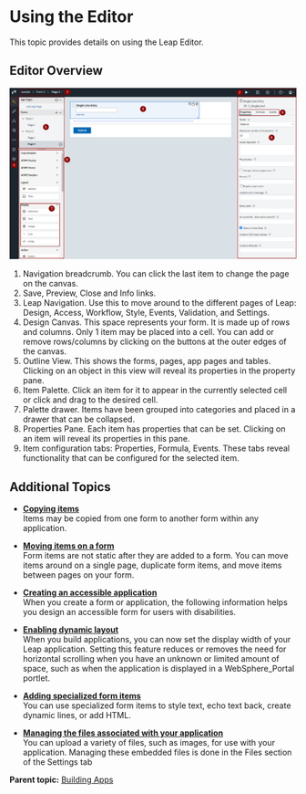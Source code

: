 # Using the Editor

This topic provides details on using the Leap Editor.

## Editor Overview

![Picture of the Leap design space](graphics/design_panes.png)

1. Navigation breadcrumb. You can click the last item to change the page on the canvas.
2. Save, Preview, Close and Info links.
3. Leap Navigation. Use this to move around to the different pages of Leap: Design, Access, Workflow, Style, Events, Validation, and Settings.
4. Design Canvas.  This space represents your form.  It is made up of rows and columns.  Only 1 item may be placed into a cell.  You can add or remove rows/columns by clicking on the buttons at the outer edges of the canvas.
5. Outline View.  This shows the forms, pages, app pages and tables. Clicking on an object in this view will reveal its properties in the property pane.
6. Item Palette.  Click an item for it to appear in the currently selected cell or click and drag to the desired cell.
7. Palette drawer. Items have been grouped into categories and placed in a drawer that can be collapsed.
8. Properties Pane.  Each item has properties that can be set.  Clicking on an item will reveal its properties in this pane.
9. Item configuration tabs: Properties, Formula, Events. These tabs reveal functionality that can be configured for the selected item.



## Additional Topics

-   **[Copying items](cr_copying_items.md)**  
Items may be copied from one form to another form within any application.

-   **[Moving items on a form](cr_moving_items_on_a_form.md)**  
Form items are not static after they are added to a form. You can move items around on a single page, duplicate form items, and move items between pages on your form.

-   **[Creating an accessible application](ac_creating_accessible_application.md)**  
When you create a form or application, the following information helps you design an accessible form for users with disabilities.

-   **[Enabling dynamic layout](cr_enabling_dynamic_layout.md)**  
When you build applications, you can now set the display width of your Leap application. Setting this feature reduces or removes the need for horizontal scrolling when you have an unknown or limited amount of space, such as when the application is displayed in a WebSphere\_Portal portlet.

-   **[Adding specialized form items](wi_introduction_to_specialized_form_items.md)**  
You can use specialized form items to style text, echo text back, create dynamic lines, or add HTML.

-   **[Managing the files associated with your application](wf_managing_the_files_associated_with_your_appl.md)**  
You can upload a variety of files, such as images, for use with your application. Managing these embedded files is done in the Files section of the Settings tab

**Parent topic:** [Building Apps](cr_creating_and_managing_toc.md)